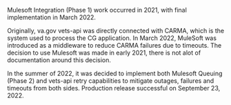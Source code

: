 Mulesoft Integration (Phase 1) work occurred in 2021, with final implementation in March 2022.

Originally, va.gov vets-api was directly connected with CARMA, which is the system used to process the CG application. In March 2022, MuleSoft was introduced as a middleware to reduce CARMA failures due to timeouts. The decision to use Mulesoft was made in early 2021, there is not alot of documentation around this decision. 

In the summer of 2022, it was decided to implement both Mulesoft Queuing (Phase 2) and vets-api retry capabilities to mitigate outages, failures and timeouts from both sides. Production release successful on September 23, 2022.
